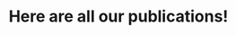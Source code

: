 ---
layout: publications
title: Here are all our publications!
home-title: Our main publications!
---